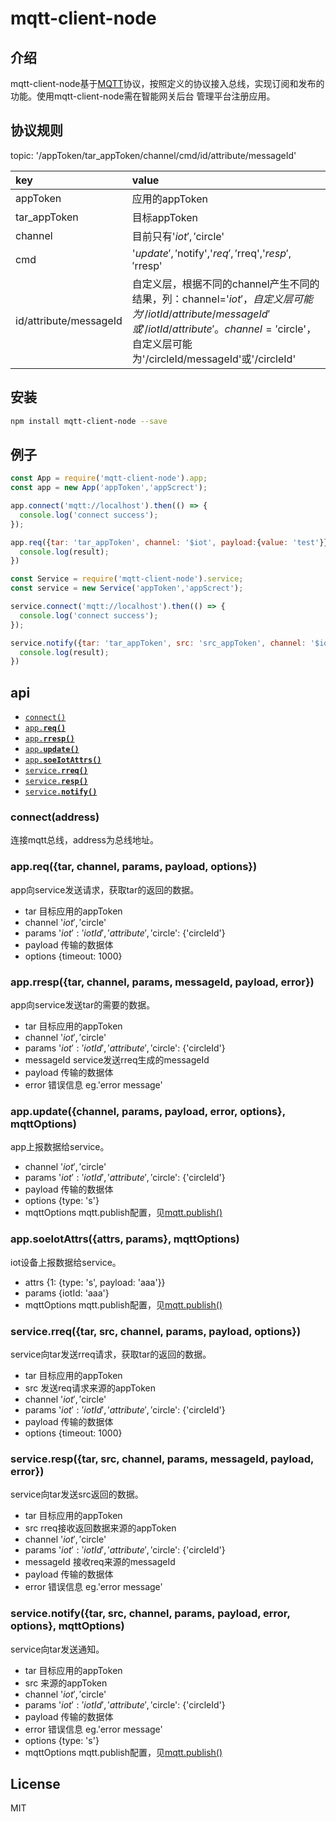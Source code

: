 # mqtt-client-node

## 介绍
mqtt-client-node基于[MQTT](http://mqtt.org/)协议，按照定义的协议接入总线，实现订阅和发布的功能。使用mqtt-client-node需在智能网关后台
管理平台注册应用。

## 协议规则
topic: '/appToken/tar_appToken/channel/cmd/id/attribute/messageId'

| key        | value           |
| :------------- |:-------------|
| appToken | 应用的appToken |
| tar_appToken | 目标appToken |
| channel | 目前只有'$iot','$circle' |
| cmd | '$update','$notify','$req','$rreq','$resp','$rresp' |
| id/attribute/messageId | 自定义层，根据不同的channel产生不同的结果，列：channel='$iot'，自定义层可能为'/iotId/attribute/messageId'或'/iotId/attribute'。channel='$circle'，自定义层可能为'/circleId/messageId'或'/circleId' |

## 安装

```sh
npm install mqtt-client-node --save
```

## 例子
```javascript
const App = require('mqtt-client-node').app;
const app = new App('appToken','appScrect');

app.connect('mqtt://localhost').then(() => {
  console.log('connect success');
});

app.req({tar: 'tar_appToken', channel: '$iot', payload:{value: 'test'}}).then((result) => {
  console.log(result);
})

const Service = require('mqtt-client-node').service;
const service = new Service('appToken','appScrect');

service.connect('mqtt://localhost').then(() => {
  console.log('connect success');
});

service.notify({tar: 'tar_appToken', src: 'src_appToken', channel: '$iot', payload:{value: 'test'}}).then((result) => {
  console.log(result);
})
```

## api
* <a href="#connect"><code>connect()</code></a>
* <a href="#req"><code>app.<b>req()</b></code></a>
* <a href="#rresp"><code>app.<b>rresp()</b></code></a>
* <a href="#update"><code>app.<b>update()</b></code></a>
* <a href="#soeIotAttrs"><code>app.<b>soeIotAttrs()</b></code></a>
* <a href="#rreq"><code>service.<b>rreq()</b></code></a>
* <a href="#resp"><code>service.<b>resp()</b></code></a>
* <a href="#notify"><code>service.<b>notify()</b></code></a>

<a name="connect"></a>
### connect(address)
连接mqtt总线，address为总线地址。

<a name="req"></a>
### app.req({tar, channel, params, payload, options})
app向service发送请求，获取tar的返回的数据。
* tar 目标应用的appToken
* channel '$iot','$circle'
* params '$iot': {'iotId','attribute'}, '$circle': {'circleId'}
* payload 传输的数据体
* options {timeout: 1000}

<a name="rresp"></a>
### app.rresp({tar, channel, params, messageId, payload, error})
app向service发送tar的需要的数据。
* tar 目标应用的appToken
* channel '$iot','$circle'
* params '$iot': {'iotId','attribute'}, '$circle': {'circleId'}
* messageId service发送rreq生成的messageId
* payload 传输的数据体
* error 错误信息 eg.'error message'

<a name="update"></a>
### app.update({channel, params, payload, error, options}, mqttOptions)
app上报数据给service。
* channel '$iot','$circle'
* params '$iot': {'iotId','attribute'}, '$circle': {'circleId'}
* payload 传输的数据体
* options {type: 's'}
* mqttOptions mqtt.publish配置，见[mqtt.publish()](https://github.com/mqttjs/MQTT.js#publish)

<a name="soeIotAttrs"></a>
### app.soeIotAttrs({attrs, params}, mqttOptions)
iot设备上报数据给service。
* attrs {1: {type: 's', payload: 'aaa'}}
* params {iotId: 'aaa'}
* mqttOptions mqtt.publish配置，见[mqtt.publish()](https://github.com/mqttjs/MQTT.js#publish)

<a name="rreq"></a>
### service.rreq({tar, src, channel, params, payload, options})
service向tar发送rreq请求，获取tar的返回的数据。
* tar 目标应用的appToken
* src 发送req请求来源的appToken
* channel '$iot','$circle'
* params '$iot': {'iotId','attribute'}, '$circle': {'circleId'}
* payload 传输的数据体
* options {timeout: 1000}

<a name="resp"></a>
### service.resp({tar, src, channel, params, messageId, payload, error})
service向tar发送src返回的数据。
* tar 目标应用的appToken
* src rreq接收返回数据来源的appToken
* channel '$iot','$circle'
* params '$iot': {'iotId','attribute'}, '$circle': {'circleId'}
* messageId 接收req来源的messageId
* payload 传输的数据体
* error 错误信息 eg.'error message'

<a name="notify"></a>
### service.notify({tar, src, channel, params, payload, error, options}, mqttOptions)
service向tar发送通知。
* tar 目标应用的appToken
* src 来源的appToken
* channel '$iot','$circle'
* params '$iot': {'iotId','attribute'}, '$circle': {'circleId'}
* payload 传输的数据体
* error 错误信息 eg.'error message'
* options {type: 's'}
* mqttOptions mqtt.publish配置，见[mqtt.publish()](https://github.com/mqttjs/MQTT.js#publish)

## License
MIT
